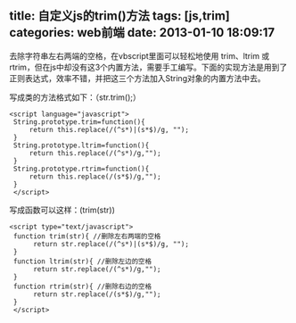 title: 自定义js的trim()方法
tags: [js,trim]
categories: web前端
date: 2013-01-10 18:09:17
---
去除字符串左右两端的空格，在vbscript里面可以轻松地使用 trim、ltrim 或 rtrim，但在js中却没有这3个内置方法，需要手工编写。下面的实现方法是用到了正则表达式，效率不错，并把这三个方法加入String对象的内置方法中去。

写成类的方法格式如下：（str.trim();）
```
<script language="javascript">
 String.prototype.trim=function(){
     return this.replace(/(^s*)|(s*$)/g, "");
 }
 String.prototype.ltrim=function(){
     return this.replace(/(^s*)/g,"");
 }
 String.prototype.rtrim=function(){
     return this.replace(/(s*$)/g,"");
 }
 </script>
```
 写成函数可以这样：(trim(str))
```
<script type="text/javascript">
 function trim(str){ //删除左右两端的空格
      return str.replace(/(^s*)|(s*$)/g, "");
 }
 function ltrim(str){ //删除左边的空格
      return str.replace(/(^s*)/g,"");
 }
 function rtrim(str){ //删除右边的空格
      return str.replace(/(s*$)/g,"");
 }
 </script>

```
